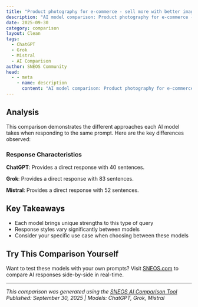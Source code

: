 ```yaml
---
title: "Product photography for e-commerce - sell more with better images"
description: "AI model comparison: Product photography for e-commerce - sell more with better images..."
date: 2025-09-30
category: comparison
layout: Clean
tags:
  - ChatGPT
  - Grok
  - Mistral
  - AI Comparison
author: SNEOS Community
head:
  - - meta
    - name: description
      content: "AI model comparison: Product photography for e-commerce - sell more with better images..."
---
```


<ChatComparison
  title="Product photography for e-commerce - sell more with better images"
  prompt="Product photography for e-commerce - sell more with better images"
  :responses='{
    "ChatGPT": "Absolutely! High-quality product photography is crucial for e-commerce success because it directly impacts how customers perceive your products and influences their buying decisions. Here are some tips and best practices to help you sell more with better images:\n\n### 1. Use High-Resolution Images\n- Ensure your images are clear and sharp.\n- Avoid pixelation by using the right camera settings or professional equipment.\n- High-resolution images allow customers to zoom in and see details.\n\n### 2. Use a Clean, Consistent Background\n- White or neutral backgrounds make products stand out.\n- Consistency across all product images helps maintain a professional and cohesive look.\n- You can use photo editing to remove or adjust backgrounds if needed.\n\n### 3. Proper Lighting\n- Use natural light when possible or invest in softbox lighting to reduce harsh shadows.\n- Even lighting helps showcase the true color and features of the product.\n- Avoid reflections and glare, especially on shiny products.\n\n### 4. Show Multiple Angles and Details\n- Provide images from different angles (front, back, side, top).\n- Include close-ups of important product features or textures.\n- This helps customers get a comprehensive view and reduces uncertainty.\n\n### 5. Use Lifestyle Images\n- Show the product in use or in a relevant setting.\n- Lifestyle images help customers visualize how the product fits in their lives.\n- They enhance emotional connection and storytelling.\n\n### 6. Optimize for Mobile\n- Ensure your images look good and load quickly on mobile devices.\n- Optimize file sizes without compromising quality.\n\n### 7. Consistent Image Size and Format\n- Use standard dimensions for all product images.\n- Common formats are JPEG or PNG.\n\n### 8. Edit Images Professionally\n- Adjust brightness, contrast, and color balance.\n- Remove any imperfections or distractions.\n- Maintain a natural and true-to-life look.\n\n### 9. Use 360-Degree Views or Videos (Optional)\n- Interactive images can increase engagement.\n- Videos showing the product in action help build trust.\n\n### 10. Test and Analyze\n- A/B test different image styles to see what converts better.\n- Use analytics to track the impact on sales.\n\n---\n\nBy investing time and resources into high-quality product photography, you create a better shopping experience, build trust with your customers, and ultimately increase sales. If you need help with setting up product photography or would like recommendations on equipment and tools, feel free to ask!",
    "Grok": "Product photography for e-commerce is a critical component of online selling. High-quality images can significantly boost sales by attracting customers, building trust, and showcasing your products in the best possible light. Below, I\u2019ll break down why better images help you sell more and provide actionable tips for improving your product photography.\n\n---\n\n### Why Better Product Images Help You Sell More\n1. **First Impressions Matter**: In e-commerce, images are often the first interaction customers have with your product. A clear, professional photo can grab attention and make potential buyers more likely to click on your listing.\n2. **Builds Trust**: High-quality images signal professionalism and reliability. Poor, blurry, or low-resolution images can make customers question the quality of your product or business.\n3. **Reduces Returns**: Detailed and accurate photos help customers understand what they\u2019re buying, reducing the likelihood of mismatches between expectation and reality.\n4. **Increases Conversion Rates**: Studies show that better visuals can increase conversion rates by up to 30%. Customers are more likely to purchase when they can clearly see the product details.\n5. **Stands Out in a Competitive Market**: With countless sellers on platforms like Amazon, eBay, or Shopify, professional photos help differentiate your products from competitors.\n\n---\n\n### Tips for Better Product Photography for E-commerce\n#### 1. Invest in the Right Equipment\n- **Camera**: A DSLR or even a high-quality smartphone camera (like the latest iPhones or Google Pixels) can work for e-commerce photography. Focus on good resolution and manual settings for better control.\n- **Tripod**: Stabilize your shots to avoid blur and maintain consistency across images.\n- **Lighting**: Use natural light or invest in softbox lights or ring lights to ensure even, diffused lighting without harsh shadows.\n- **Background**: A white or neutral background is standard for most e-commerce platforms as it highlights the product and meets marketplace guidelines (e.g., Amazon requires a white background for main images).\n- **Reflectors/Diffusers**: These help manage light and reduce shadows for a polished look.\n\n#### 2. Master Lighting Techniques\n- Avoid harsh direct light; it creates unwanted shadows and glare. Use diffused lighting (softboxes, diffusers, or shoot near a window with indirect sunlight).\n- For consistent results, shoot at the same time of day if using natural light, or use artificial lighting setups.\n- Highlight product texture and details by experimenting with side lighting or backlighting.\n\n#### 3. Follow E-commerce Image Guidelines\n- Most platforms like Amazon, eBay, and Etsy have specific image requirements:\n  - Use a pure white background (RGB 255, 255, 255) for the main image.\n  - Ensure the product fills at least 85% of the frame.\n  - Use high-resolution images (minimum 1000x1000 pixels) to enable zoom features.\n  - Avoid text, logos, or watermarks on the main image unless allowed.\n\n#### 4. Show Multiple Angles and Details\n- Provide 5-8 images per product, including:\n  - Front, side, and back views.\n  - Close-ups of unique features, textures, or labels.\n  - Images showing scale (e.g., next to a common object like a coin or hand).\n  - Lifestyle shots or product-in-use images (if allowed by the platform) to help customers visualize the product in their lives.\n\n#### 5. Maintain Consistency\n- Use the same background, lighting, and angles across all products to create a cohesive look for your store.\n- Consistent branding builds recognition and trust with customers.\n\n#### 6. Use Props and Context Sparingly\n- For secondary images, props or lifestyle settings can add context (e.g., a coffee mug on a cozy table), but keep the focus on the product.\n- Avoid clutter\u2014props should enhance, not distract.\n\n#### 7. Edit Your Photos\n- Use editing software like Adobe Lightroom, Photoshop, or free tools like GIMP or Canva to enhance your images.\n- Adjust brightness, contrast, and sharpness to make the product pop.\n- Remove imperfections or dust spots, but don\u2019t over-edit\u2014ensure the product looks realistic.\n\n#### 8. Optimize for Web Use\n- Compress images to reduce loading times without sacrificing quality (tools like TinyPNG can help).\n- Use the correct file format (JPEG is standard for e-commerce as it balances quality and file size).\n\n#### 9. Test and Analyze\n- A/B test different images to see which ones drive more clicks and conversions.\n- Use analytics tools (available on platforms like Shopify or Amazon) to track how images impact sales.\n\n#### 10. Consider Hiring a Professional (If Budget Allows)\n- If you\u2019re unable to achieve the desired results, hiring a professional product photographer can be a worthwhile investment, especially for high-value or complex products.\n\n---\n\n### Additional Tips for Specific E-commerce Platforms\n- **Amazon**: Follow Amazon\u2019s strict image guidelines (white background, no text on main image, high resolution). Use infographics or lifestyle images in secondary slots to highlight features.\n- **Etsy**: Focus on artistic, lifestyle shots that appeal to handmade or unique product buyers while maintaining clear, detailed main images.\n- **Shopify**: Leverage high-quality images and use apps like Product Photo Editor to streamline editing and formatting.\n\n---\n\n### Common Mistakes to Avoid\n1. **Poor Lighting**: Dark or unevenly lit images make products look unappealing.\n2. **Cluttered Backgrounds**: Distracting backgrounds take attention away from the product.\n3. **Blurry Images**: Always use a tripod or stable surface to avoid camera shake.\n4. **Inaccurate Colors**: Ensure the product color in photos matches real life to avoid customer dissatisfaction.\n5. **Ignoring Platform Rules**: Non-compliant images can result in rejected listings or lower visibility.\n\n---\n\n### Conclusion\nBetter product photography directly translates to higher sales in e-commerce. By investing time, effort, or budget into high-quality images, you can create a professional online presence that attracts customers and builds trust. Start with the basics\u2014good lighting, a clean background, and clear angles\u2014and gradually refine your approach based on customer feedback and platform performance data. If done right, your images can be a powerful tool to drive clicks, conversions, and long-term success.\n\nIf you have specific products or challenges in mind (e.g., jewelry, clothing, or large items), let me know, and I can provide tailored advice!",
    "Mistral": "Product photography is a crucial aspect of e-commerce, as it significantly influences purchasing decisions. High-quality, compelling images can help sell more products by showcasing them in the best possible light. Here are some tips to improve your product photography for e-commerce:\n\n### 1. **Use High-Quality Equipment**\n- **Camera:** Invest in a good-quality camera or use a high-resolution smartphone.\n- **Lenses:** Use appropriate lenses for different types of products.\n- **Lighting:** Natural light is often best, but studio lighting can provide consistency.\n\n### 2. **Consistent Backgrounds**\n- **White Backgrounds:** These are standard for many e-commerce platforms and help keep the focus on the product.\n- **Lifestyle Shots:** Show the product in use to give customers a sense of scale and context.\n\n### 3. **Multiple Angles**\n- **360-Degree Views:** If possible, provide a 360-degree view of the product.\n- **Close-Ups:** Show detailed shots of important features.\n\n### 4. **Proper Lighting**\n- **Soft Lighting:** Avoid harsh shadows by using diffusers or softboxes.\n- **Natural Light:** Use natural light when possible, but ensure it\u0027s consistent.\n\n### 5. **High Resolution**\n- **Image Quality:** Ensure images are high resolution but optimized for web to avoid slow loading times.\n- **Zoom Feature:** Allow customers to zoom in on images to see details.\n\n### 6. **Consistent Editing**\n- **Color Correction:** Ensure colors are accurate and consistent.\n- **Cropping:** Crop images consistently to maintain a professional look.\n\n### 7. **Show Variants**\n- **Different Colors:** Show all available colors and variations.\n- **Sizes:** If applicable, show different sizes or models.\n\n### 8. **Use Props and Models**\n- **Props:** Use relevant props to enhance the product\u0027s appeal.\n- **Models:** For clothing and accessories, use models to show fit and style.\n\n### 9. **Tell a Story**\n- **Lifestyle Images:** Show the product in a real-life setting to help customers visualize using it.\n- **Emotional Appeal:** Create images that evoke emotions related to the product.\n\n### 10. **Optimize for Mobile**\n- **Responsive Design:** Ensure images look good on all devices, including mobile phones.\n- **Fast Loading:** Optimize images for fast loading times to improve user experience.\n\n### 11. **Use Alt Text**\n- **SEO Benefits:** Use descriptive alt text for images to improve search engine optimization.\n- **Accessibility:** Make your site more accessible to visually impaired users.\n\n### 12. **Consistent Branding**\n- **Style Guide:** Follow a consistent style guide for all product images.\n- **Brand Colors:** Use brand colors and themes in your images.\n\n### 13. **Customer Reviews and Testimonials**\n- **User-Generated Content:** Include images from customer reviews to build trust.\n- **Before and After:** Show before and after images if applicable.\n\n### 14. **Interactive Elements**\n- **Video:** Include short videos or GIFs to show the product in action.\n- **Augmented Reality:** Use AR to let customers virtually try on or place the product.\n\n### 15. **Professional Help**\n- **Hire a Photographer:** If budget allows, hire a professional photographer.\n- **Editing Services:** Use professional editing services to enhance your images.\n\n### Tools and Software\n- **Adobe Photoshop:** For advanced editing.\n- **Lightroom:** For batch editing and color correction.\n- **Canva:** For quick and easy editing and design.\n\nBy focusing on these elements, you can create compelling product images that not only attract customers but also drive more sales."
  }'
  published-date="22:46"
/>

## Analysis

This comparison demonstrates the different approaches each AI model takes when responding to the same prompt. Here are the key differences observed:

### Response Characteristics

**ChatGPT**: Provides a direct response with 40 sentences. 

**Grok**: Provides a direct response with 83 sentences. 

**Mistral**: Provides a direct response with 52 sentences. 

## Key Takeaways

- Each model brings unique strengths to this type of query
- Response styles vary significantly between models
- Consider your specific use case when choosing between these models

## Try This Comparison Yourself

Want to test these models with your own prompts? Visit [SNEOS.com](https://sneos.com) to compare AI responses side-by-side in real-time.

---

*This comparison was generated using the [SNEOS AI Comparison Tool](https://sneos.com)*
*Published: September 30, 2025 | Models: ChatGPT, Grok, Mistral*
